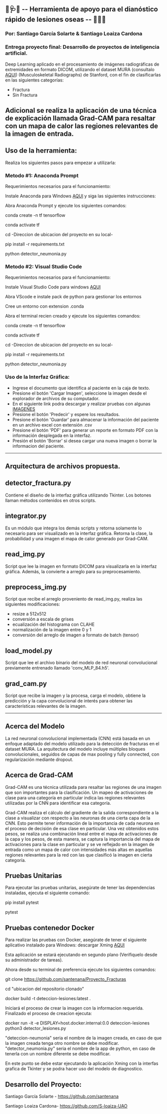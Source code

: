 ## 🚀🩺🦴 -- Herramienta de apoyo para el dianóstico rápido de lesiones oseas -- 🦴🧠✨
### Por: Santiago García Solarte & Santiago Loaiza Cardona
### Entrega proyecto final: Desarrollo de proyectos de inteligencia artificial.

Deep Learning aplicado en el procesamiento de imágenes radiográficas de extremidades en formato DICOM, utilizando el dataset MURA (consultalo [AQUI](https://stanfordmlgroup.github.io/competitions/mura/)) (Musculoskeletal Radiographs) de Stanford, con el fin de clasificarlas en las siguientes categorías:

- Fractura
- Sin Fractura

Adicional se realiza la aplicación de una técnica de explicación llamada Grad-CAM para resaltar con un mapa de calor las regiones relevantes de la imagen de entrada.
---

## Uso de la herramienta:
Realiza los siguientes pasos para empezar a utilizarla:

### Metodo #1: Anaconda Prompt

Requerimientos necesarios para el funcionamiento:

Instale Anaconda para Windows [AQUI](https://docs.anaconda.com/anaconda/install/windows/) y siga las siguientes instrucciones:
  
Abra Anaconda Prompt y ejecute los siguientes comandos:

  conda create -n tf tensorflow

  conda activate tf

  cd -Direccion de ubicacion del proyecto en su local-

  pip install -r requirements.txt

  python detector_neumonia.py

### Metodo #2: Visual Studio Code

Requerimientos necesarios para el funcionamiento:

Instale Visual Studio Code para windows [AQUI](https://code.visualstudio.com/download) 
  
Abra VScode e instale pack de python para gestionar los entornos

Cree un entorno con extension .conda

Abra el terminal recien creado y ejecute los siguientes comandos:

  conda create -n tf tensorflow

  conda activate tf

  cd -Direccion de ubicacion del proyecto en su local-

  pip install -r requirements.txt

  python detector_neumonia.py

### Uso de la Interfaz Gráfica:

- Ingrese el documento que identifica al paciente en la caja de texto.
- Presione el botón 'Cargar Imagen', seleccione la imagen desde el explorador de archivos de su computador.
- En el siguiente link podra descargar y realizar pruebas con algunas [IMAGENES](https://drive.google.com/drive/folders/1WOuL0wdVC6aojy8IfssHcqZ4Up14dy0g?usp=drive_link)
- Presione el botón 'Predecir' y espere los resultados.
- Presione el botón 'Guardar' para almacenar la información del paciente en un archivo excel con extensión .csv
- Presione el botón 'PDF' para generar un reporte en formato PDF con la información desplegada en la interfaz.
- Presión el botón 'Borrar' si desea cargar una nueva imagen o borrar la informacion del paciente.

---

## Arquitectura de archivos propuesta.
## detector_fractura.py

Contiene el diseño de la interfaz gráfica utilizando Tkinter. Los botones llaman métodos contenidos en otros scripts.

## integrator.py

Es un módulo que integra los demás scripts y retorna solamente lo necesario para ser visualizado en la interfaz gráfica.
Retorna la clase, la probabilidad y una imagen el mapa de calor generado por Grad-CAM.

## read_img.py

Script que lee la imagen en formato DICOM para visualizarla en la interfaz gráfica. Además, la convierte a arreglo para su preprocesamiento.

## preprocess_img.py

Script que recibe el arreglo proveniento de read_img.py, realiza las siguientes modificaciones:

- resize a 512x512
- conversión a escala de grises
- ecualización del histograma con CLAHE
- normalización de la imagen entre 0 y 1
- conversión del arreglo de imagen a formato de batch (tensor)

## load_model.py

Script que lee el archivo binario del modelo de red neuronal convolucional previamente entrenado llamado 'conv_MLP_84.h5'.

## grad_cam.py

Script que recibe la imagen y la procesa, carga el modelo, obtiene la predicción y la capa convolucional de interés para obtener las características relevantes de la imagen.

---

## Acerca del Modelo

La red neuronal convolucional implementada (CNN) está basada en un enfoque adaptado del modelo utilizado para la detección de fracturas en el dataset MURA. La arquitectura del modelo incluye múltiples bloques convolucionales, seguidos de capas de max pooling y fully connected, con regularización mediante dropout.

## Acerca de Grad-CAM

Grad-CAM es una técnica utilizada para resaltar las regiones de una imagen que son importantes para la clasificación. Un mapeo de activaciones de clase para una categoría en particular indica las regiones relevantes utilizadas por la CNN para identificar esa categoría.

Grad-CAM realiza el cálculo del gradiente de la salida correspondiente a la clase a visualizar con respecto a las neuronas de una cierta capa de la CNN. Esto permite tener información de la importancia de cada neurona en el proceso de decisión de esa clase en particular. Una vez obtenidos estos pesos, se realiza una combinación lineal entre el mapa de activaciones de la capa y los pesos, de esta manera, se captura la importancia del mapa de activaciones para la clase en particular y se ve reflejado en la imagen de entrada como un mapa de calor con intensidades más altas en aquellas regiones relevantes para la red con las que clasificó la imagen en cierta categoría.

## Pruebas Unitarias

Para ejecutar las pruebas unitarias, asegúrate de tener las dependencias instaladas, ejecuta el siguiente comando:

  pip install pytest

  pytest


## Pruebas contenedor Docker

Para realizar las pruebas con Docker, asegúrate de tener el siguiente aplicativo instalado para Windows: descargar Xming [AQUI](https://sourceforge.net/projects/xming/)

Esta aplicación se estará ejecutando en segundo plano (Verifiquelo desde su administrador de tareas).

Ahora desde su terminal de preferencia ejecute los siguientes comandos:

  git clone https://github.com/santenana/Proyecto_Fracturas

  cd "ubicacion del repositorio clonado"

  docker build -t deteccion-lesiones:latest .

Iniciará el proceso de crear la imagen con la informacion requerida. Finalizado el proceso de creacion ejecuta:

  docker run -it -e DISPLAY=host.docker.internal:0.0 deteccion-lesiones python3 detector_lesiones.py

"deteccion-neumonia" seria el nombre de la imagen creada, en caso de que la imagen creada tenga otro nombre se debe modificar.
"detector_neumonia.py" seria el nombre de la app de python, en caso de tenerla con un nombre diferente se debe modificar.

En este punto se debe estar ejecutando la aplicación Xming con la interfas grafica de Tkinter y se podra hacer uso del modelo de diagnostico.

## Desarrollo del Proyecto:
Santiago García Solarte - https://github.com/santenana

Santiago Loaiza Cardona- https://github.com/S-loaiza-UAO
